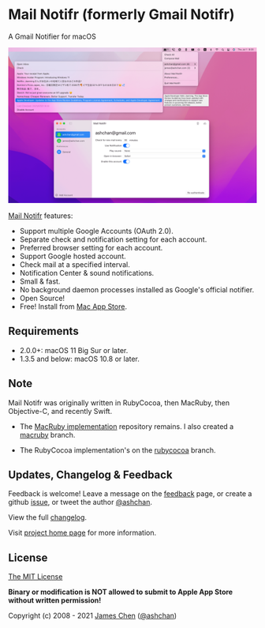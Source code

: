# Mail Notifr (formerly Gmail Notifr) #

A Gmail Notifier for macOS

![screenshot](screenshot.png)

[Mail Notifr](https://bit.ly/gmail-notifr-store) features:

* Support multiple Google Accounts (OAuth 2.0).
* Separate check and notification setting for each account.
* Preferred browser setting for each account.
* Support Google hosted account.
* Check mail at a specified interval.
* Notification Center &amp; sound notifications.
* Small &amp; fast.
* No background daemon processes installed as Google's official notifier.
* Open Source!
* Free! Install from [Mac App Store](https://bit.ly/gmail-notifr-store).

## Requirements ##

* 2.0.0+: macOS 11 Big Sur or later.
* 1.3.5 and below: macOS 10.8 or later.

## Note ##

Mail Notifr was originally written in RubyCocoa, then MacRuby, then Objective-C, and recently Swift.

* The [MacRuby implementation](https://github.com/ashchan/gmail-notifr) repository remains. I also created a [macruby](https://github.com/ashchan/mail-notifr/tree/macruby) branch.

* The RubyCocoa implementation's on the [rubycocoa](https://github.com/ashchan/mail-notifr/tree/rubycocoa) branch.

## Updates, Changelog &amp; Feedback ##

Feedback is welcome! Leave a message on the [feedback](https://blog.ashchan.com/archive/2008/10/29/gmail-notifr-changelog/) page, or create a github [issue](https://github.com/ashchan/mail-notifr/issues), or tweet the author [@ashchan](https://twitter.com/ashchan).

View the full [changelog](CHANGELOG.md).

Visit [project home page](https://ashchan.com/projects/gmail-notifr) for more information.

## License ##

[The MIT License](LICENSE)

**Binary or modification is NOT allowed to submit to Apple App Store without written permission!**

Copyright (c) 2008 - 2021 [James Chen](https://ashchan.com/) ([@ashchan](https://twitter.com/ashchan))
